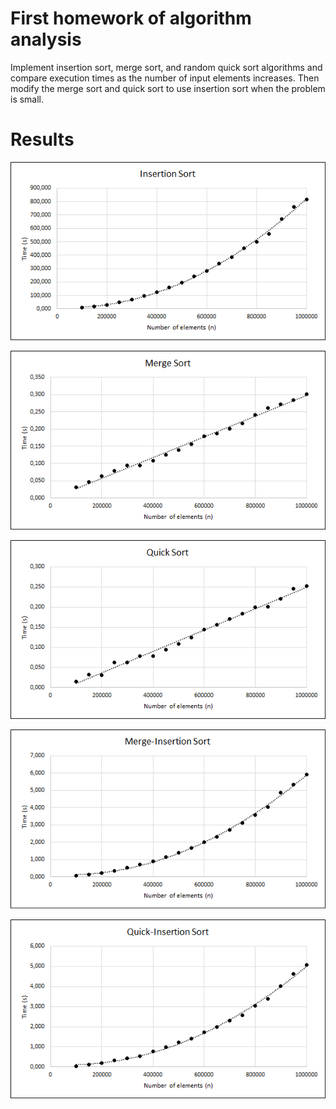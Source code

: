 # First homework of algorithm analysis

Implement insertion sort, merge sort, and random quick sort algorithms and compare execution times as the number of input elements increases. Then modify the merge sort and quick sort to use insertion sort when the problem is small.

# Results

<p align = "center">
  <img src = "https://github.com/pedro-hr-resende/computer-science/blob/main/algorithm-analysis/homework-001/graphics/insertionSort.png"/>
</p>

![alt text](https://github.com/pedro-hr-resende/computer-science/blob/main/algorithm-analysis/homework-001/graphics/mergeSort.png)

![alt text](https://github.com/pedro-hr-resende/computer-science/blob/main/algorithm-analysis/homework-001/graphics/quickSort.png)

![alt text](https://github.com/pedro-hr-resende/computer-science/blob/main/algorithm-analysis/homework-001/graphics/modifiedMergeSort.png)

![alt text](https://github.com/pedro-hr-resende/computer-science/blob/main/algorithm-analysis/homework-001/graphics/modifiedQuickSort.png)
